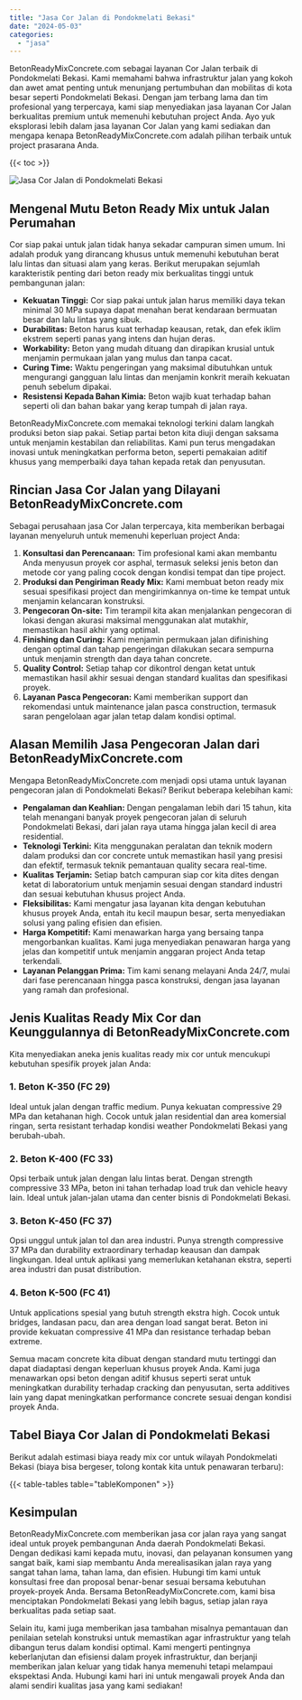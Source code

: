 ```yaml
---
title: "Jasa Cor Jalan di Pondokmelati Bekasi"
date: "2024-05-03"
categories: 
  - "jasa"
---
```


BetonReadyMixConcrete.com sebagai layanan Cor Jalan terbaik di Pondokmelati Bekasi. Kami memahami bahwa infrastruktur jalan yang kokoh dan awet amat penting untuk menunjang pertumbuhan dan mobilitas di kota besar seperti Pondokmelati Bekasi. Dengan jam terbang lama dan tim profesional yang terpercaya, kami siap menyediakan jasa layanan Cor Jalan berkualitas premium untuk memenuhi kebutuhan project Anda. Ayo yuk eksplorasi lebih dalam jasa layanan Cor Jalan yang kami sediakan dan mengapa kenapa BetonReadyMixConcrete.com adalah pilihan terbaik untuk project prasarana Anda.

{{< toc >}}

![Jasa Cor Jalan di Pondokmelati Bekasi](https://betoncor8.github.io/cor/harga-beton-readymix-concrete%20(4).png)

## Mengenal Mutu Beton Ready Mix untuk Jalan Perumahan

Cor siap pakai untuk jalan tidak hanya sekadar campuran simen umum. Ini adalah produk yang dirancang khusus untuk memenuhi kebutuhan berat lalu lintas dan situasi alam yang keras. Berikut merupakan sejumlah karakteristik penting dari beton ready mix berkualitas tinggi untuk pembangunan jalan:

- **Kekuatan Tinggi:** Cor siap pakai untuk jalan harus memiliki daya tekan minimal 30 MPa supaya dapat menahan berat kendaraan bermuatan besar dan lalu lintas yang sibuk.
- **Durabilitas:** Beton harus kuat terhadap keausan, retak, dan efek iklim ekstrem seperti panas yang intens dan hujan deras.
- **Workability:** Beton yang mudah dituang dan dirapikan krusial untuk menjamin permukaan jalan yang mulus dan tanpa cacat.
- **Curing Time:** Waktu pengeringan yang maksimal dibutuhkan untuk mengurangi gangguan lalu lintas dan menjamin konkrit meraih kekuatan penuh sebelum dipakai.
- **Resistensi Kepada Bahan Kimia:** Beton wajib kuat terhadap bahan seperti oli dan bahan bakar yang kerap tumpah di jalan raya.

BetonReadyMixConcrete.com memakai teknologi terkini dalam langkah produksi beton siap pakai. Setiap partai beton kita diuji dengan saksama untuk menjamin kestabilan dan reliabilitas. Kami pun terus mengadakan inovasi untuk meningkatkan performa beton, seperti pemakaian aditif khusus yang memperbaiki daya tahan kepada retak dan penyusutan.

## Rincian Jasa Cor Jalan yang Dilayani BetonReadyMixConcrete.com

Sebagai perusahaan jasa Cor Jalan terpercaya, kita memberikan berbagai layanan menyeluruh untuk memenuhi keperluan project Anda:

1. **Konsultasi dan Perencanaan:** Tim profesional kami akan membantu Anda menyusun proyek cor asphal, termasuk seleksi jenis beton dan metode cor yang paling cocok dengan kondisi tempat dan tipe project.
2. **Produksi dan Pengiriman Ready Mix:** Kami membuat beton ready mix sesuai spesifikasi project dan mengirimkannya on-time ke tempat untuk menjamin kelancaran konstruksi.
3. **Pengecoran On-site:** Tim terampil kita akan menjalankan pengecoran di lokasi dengan akurasi maksimal menggunakan alat mutakhir, memastikan hasil akhir yang optimal.
4. **Finishing dan Curing:** Kami menjamin permukaan jalan difinishing dengan optimal dan tahap pengeringan dilakukan secara sempurna untuk menjamin strength dan daya tahan concrete.
5. **Quality Control:** Setiap tahap cor dikontrol dengan ketat untuk memastikan hasil akhir sesuai dengan standard kualitas dan spesifikasi proyek.
6. **Layanan Pasca Pengecoran:** Kami memberikan support dan rekomendasi untuk maintenance jalan pasca construction, termasuk saran pengelolaan agar jalan tetap dalam kondisi optimal.

## Alasan Memilih Jasa Pengecoran Jalan dari BetonReadyMixConcrete.com

Mengapa BetonReadyMixConcrete.com menjadi opsi utama untuk layanan pengecoran jalan di Pondokmelati Bekasi? Berikut beberapa kelebihan kami:

- **Pengalaman dan Keahlian:** Dengan pengalaman lebih dari 15 tahun, kita telah menangani banyak proyek pengecoran jalan di seluruh Pondokmelati Bekasi, dari jalan raya utama hingga jalan kecil di area residential.
- **Teknologi Terkini:** Kita menggunakan peralatan dan teknik modern dalam produksi dan cor concrete untuk memastikan hasil yang presisi dan efektif, termasuk teknik pemantauan quality secara real-time.
- **Kualitas Terjamin:** Setiap batch campuran siap cor kita dites dengan ketat di laboratorium untuk menjamin sesuai dengan standard industri dan sesuai kebutuhan khusus project Anda.
- **Fleksibilitas:** Kami mengatur jasa layanan kita dengan kebutuhan khusus proyek Anda, entah itu kecil maupun besar, serta menyediakan solusi yang paling efisien dan efisien.
- **Harga Kompetitif:** Kami menawarkan harga yang bersaing tanpa mengorbankan kualitas. Kami juga menyediakan penawaran harga yang jelas dan kompetitif untuk menjamin anggaran project Anda tetap terkendali.
- **Layanan Pelanggan Prima:** Tim kami senang melayani Anda 24/7, mulai dari fase perencanaan hingga pasca konstruksi, dengan jasa layanan yang ramah dan profesional.

## Jenis Kualitas Ready Mix Cor dan Keunggulannya di BetonReadyMixConcrete.com

Kita menyediakan aneka jenis kualitas ready mix cor untuk mencukupi kebutuhan spesifik proyek jalan Anda:

### 1\. Beton K-350 (FC 29)

Ideal untuk jalan dengan traffic medium. Punya kekuatan compressive 29 MPa dan ketahanan high. Cocok untuk jalan residential dan area komersial ringan, serta resistant terhadap kondisi weather Pondokmelati Bekasi yang berubah-ubah.

### 2\. Beton K-400 (FC 33)

Opsi terbaik untuk jalan dengan lalu lintas berat. Dengan strength compressive 33 MPa, beton ini tahan terhadap load truk dan vehicle heavy lain. Ideal untuk jalan-jalan utama dan center bisnis di Pondokmelati Bekasi.

### 3\. Beton K-450 (FC 37)

Opsi unggul untuk jalan tol dan area industri. Punya strength compressive 37 MPa dan durability extraordinary terhadap keausan dan dampak lingkungan. Ideal untuk aplikasi yang memerlukan ketahanan ekstra, seperti area industri dan pusat distribution.

### 4\. Beton K-500 (FC 41)

Untuk applications spesial yang butuh strength ekstra high. Cocok untuk bridges, landasan pacu, dan area dengan load sangat berat. Beton ini provide kekuatan compressive 41 MPa dan resistance terhadap beban extreme.

Semua macam concrete kita dibuat dengan standard mutu tertinggi dan dapat diadaptasi dengan keperluan khusus proyek Anda. Kami juga menawarkan opsi beton dengan aditif khusus seperti serat untuk meningkatkan durability terhadap cracking dan penyusutan, serta additives lain yang dapat meningkatkan performance concrete sesuai dengan kondisi proyek Anda.

## Tabel Biaya Cor Jalan di Pondokmelati Bekasi

Berikut adalah estimasi biaya ready mix cor untuk wilayah Pondokmelati Bekasi (biaya bisa bergeser, tolong kontak kita untuk penawaran terbaru):

{{< table-tables table="tableKomponen" >}}

## Kesimpulan

BetonReadyMixConcrete.com memberikan jasa cor jalan raya yang sangat ideal untuk proyek pembangunan Anda daerah Pondokmelati Bekasi. Dengan dedikasi kami kepada mutu, inovasi, dan pelayanan konsumen yang sangat baik, kami siap membantu Anda merealisasikan jalan raya yang sangat tahan lama, tahan lama, dan efisien. Hubungi tim kami untuk konsultasi free dan proposal benar-benar sesuai bersama kebutuhan proyek-proyek Anda. Bersama BetonReadyMixConcrete.com, kami bisa menciptakan Pondokmelati Bekasi yang lebih bagus, setiap jalan raya berkualitas pada setiap saat.

Selain itu, kami juga memberikan jasa tambahan misalnya pemantauan dan penilaian setelah konstruksi untuk memastikan agar infrastruktur yang telah dibangun terus dalam kondisi optimal. Kami mengerti pentingnya keberlanjutan dan efisiensi dalam proyek infrastruktur, dan berjanji memberikan jalan keluar yang tidak hanya memenuhi tetapi melampaui ekspektasi Anda. Hubungi kami hari ini untuk mengawali proyek Anda dan alami sendiri kualitas jasa yang kami sediakan!
